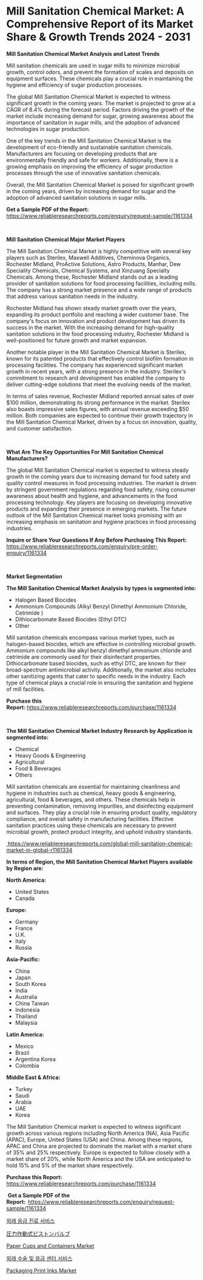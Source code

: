 <p><h1>Mill Sanitation Chemical Market: A Comprehensive Report of its Market Share & Growth Trends 2024 - 2031</h1></p><p><strong>Mill Sanitation Chemical Market Analysis and Latest Trends</strong></p>
<p><p>Mill sanitation chemicals are used in sugar mills to minimize microbial growth, control odors, and prevent the formation of scales and deposits on equipment surfaces. These chemicals play a crucial role in maintaining the hygiene and efficiency of sugar production processes.</p><p>The global Mill Sanitation Chemical Market is expected to witness significant growth in the coming years. The market is projected to grow at a CAGR of 8.4% during the forecast period. Factors driving the growth of the market include increasing demand for sugar, growing awareness about the importance of sanitation in sugar mills, and the adoption of advanced technologies in sugar production.</p><p>One of the key trends in the Mill Sanitation Chemical Market is the development of eco-friendly and sustainable sanitation chemicals. Manufacturers are focusing on developing products that are environmentally friendly and safe for workers. Additionally, there is a growing emphasis on improving the efficiency of sugar production processes through the use of innovative sanitation chemicals.</p><p>Overall, the Mill Sanitation Chemical Market is poised for significant growth in the coming years, driven by increasing demand for sugar and the adoption of advanced sanitation solutions in sugar mills.</p></p>
<p><strong>Get a Sample PDF of the Report:&nbsp;</strong> <a href="https://www.reliableresearchreports.com/enquiry/request-sample/1161334">https://www.reliableresearchreports.com/enquiry/request-sample/1161334</a></p>
<p>&nbsp;</p>
<p><strong>Mill Sanitation Chemical Major Market Players</strong></p>
<p><p>The Mill Sanitation Chemical Market is highly competitive with several key players such as Sterilex, Maxwell Additives, Cheminova Organics, Rochester Midland, ProActive Solutions, Astro Products, Manhar, Dew Speciality Chemicals, Chemical Systems, and Xinzuang Specialty Chemicals. Among these, Rochester Midland stands out as a leading provider of sanitation solutions for food processing facilities, including mills. The company has a strong market presence and a wide range of products that address various sanitation needs in the industry.</p><p>Rochester Midland has shown steady market growth over the years, expanding its product portfolio and reaching a wider customer base. The company's focus on innovation and product development has driven its success in the market. With the increasing demand for high-quality sanitation solutions in the food processing industry, Rochester Midland is well-positioned for future growth and market expansion.</p><p>Another notable player in the Mill Sanitation Chemical Market is Sterilex, known for its patented products that effectively control biofilm formation in processing facilities. The company has experienced significant market growth in recent years, with a strong presence in the industry. Sterilex's commitment to research and development has enabled the company to deliver cutting-edge solutions that meet the evolving needs of the market.</p><p>In terms of sales revenue, Rochester Midland reported annual sales of over $100 million, demonstrating its strong performance in the market. Sterilex also boasts impressive sales figures, with annual revenue exceeding $50 million. Both companies are expected to continue their growth trajectory in the Mill Sanitation Chemical Market, driven by a focus on innovation, quality, and customer satisfaction.</p></p>
<p>&nbsp;</p>
<p><strong>What Are The Key Opportunities For Mill Sanitation Chemical Manufacturers?</strong></p>
<p><p>The global Mill Sanitation Chemical market is expected to witness steady growth in the coming years due to increasing demand for food safety and quality control measures in food processing industries. The market is driven by stringent government regulations regarding food safety, rising consumer awareness about health and hygiene, and advancements in the food processing technology. Key players are focusing on developing innovative products and expanding their presence in emerging markets. The future outlook of the Mill Sanitation Chemical market looks promising with an increasing emphasis on sanitation and hygiene practices in food processing industries.</p></p>
<p><strong>Inquire or Share Your Questions If Any Before Purchasing This Report:</strong> <a href="https://www.reliableresearchreports.com/enquiry/pre-order-enquiry/1161334">https://www.reliableresearchreports.com/enquiry/pre-order-enquiry/1161334</a></p>
<p>&nbsp;</p>
<p><strong>Market Segmentation</strong></p>
<p><strong>The Mill Sanitation Chemical Market Analysis by types is segmented into:</strong></p>
<p><ul><li>Halogen Based Biocides</li><li>Ammonium Compounds (Alkyl Benzyl Dimethyl Ammonium Chloride, Cetrimide )</li><li>Dithiocarbomate Based Biocides (Ethyl DTC)</li><li>Other</li></ul></p>
<p><p>Mill sanitation chemicals encompass various market types, such as halogen-based biocides, which are effective in controlling microbial growth. Ammonium compounds like alkyl benzyl dimethyl ammonium chloride and cetrimide are commonly used for their disinfectant properties. Dithiocarbomate based biocides, such as ethyl DTC, are known for their broad-spectrum antimicrobial activity. Additionally, the market also includes other sanitizing agents that cater to specific needs in the industry. Each type of chemical plays a crucial role in ensuring the sanitation and hygiene of mill facilities.</p></p>
<p><strong>Purchase this Report:&nbsp;</strong><a href="https://www.reliableresearchreports.com/purchase/1161334">https://www.reliableresearchreports.com/purchase/1161334</a></p>
<p>&nbsp;</p>
<p><strong>The Mill Sanitation Chemical Market Industry Research by Application is segmented into:</strong></p>
<p><ul><li>Chemical</li><li>Heavy Goods & Engineering</li><li>Agricultural</li><li>Food & Beverages</li><li>Others</li></ul></p>
<p><p>Mill sanitation chemicals are essential for maintaining cleanliness and hygiene in industries such as chemical, heavy goods & engineering, agricultural, food & beverages, and others. These chemicals help in preventing contamination, removing impurities, and disinfecting equipment and surfaces. They play a crucial role in ensuring product quality, regulatory compliance, and overall safety in manufacturing facilities. Effective sanitation practices using these chemicals are necessary to prevent microbial growth, protect product integrity, and uphold industry standards.</p></p>
<p><a href="https://www.reliableresearchreports.com/global-mill-sanitation-chemical-market-in-global-r1161334">&nbsp;https://www.reliableresearchreports.com/global-mill-sanitation-chemical-market-in-global-r1161334</a></p>
<p><strong>In terms of Region, the Mill Sanitation Chemical Market Players available by Region are:</strong></p>
<p>
    <p> <strong> North America: </strong>
        <ul>
            <li>United States</li>
            <li>Canada</li>
        </ul>
        </p> 
    <p> <strong> Europe: </strong>
        <ul>
            <li>Germany</li>
            <li>France</li>
            <li>U.K.</li>
            <li>Italy</li>
            <li>Russia</li>
        </ul>
        </p> 
    <p> <strong> Asia-Pacific: </strong>
        <ul>
            <li>China</li>
            <li>Japan</li>
            <li>South Korea</li>
            <li>India</li>
            <li>Australia</li>
            <li>China Taiwan</li>
            <li>Indonesia</li>
            <li>Thailand</li>
            <li>Malaysia</li>
        </ul>
        </p> 
    <p> <strong> Latin America: </strong>
        <ul>
            <li>Mexico</li>
            <li>Brazil</li>
            <li>Argentina Korea</li>
            <li>Colombia</li>
        </ul>
        </p> 
    <p> <strong> Middle East & Africa: </strong>
        <ul>
            <li>Turkey</li>
            <li>Saudi</li>
            <li>Arabia</li>
            <li>UAE</li>
            <li>Korea</li>
        </ul>
    </p>
    </p>
<p><p>The Mill Sanitation Chemical market is expected to witness significant growth across various regions including North America (NA), Asia Pacific (APAC), Europe, United States (USA) and China. Among these regions, APAC and China are projected to dominate the market with a market share of 35% and 25% respectively. Europe is expected to follow closely with a market share of 20%, while North America and the USA are anticipated to hold 15% and 5% of the market share respectively.</p></p>
<p><strong>Purchase this Report: </strong><a href="https://www.reliableresearchreports.com/purchase/1161334">https://www.reliableresearchreports.com/purchase/1161334</a></p>
<p>&nbsp;<strong>Get a Sample PDF of the Report:&nbsp;&nbsp;</strong><a href="https://www.reliableresearchreports.com/enquiry/request-sample/1161334">https://www.reliableresearchreports.com/enquiry/request-sample/1161334</a></p>
<p><strong></strong></p>
<p><p><a href="https://github.com/idcefvhkdut6/Market-Research-Report-List-2/blob/main/763304381501.md">외래 응급 진료 서비스</a></p><p><a href="https://github.com/joaejkdzgyljvo6/Market-Research-Report-List-2/blob/main/980497688917.md">圧力作動式ピストンバルブ</a></p><p><a href="https://github.com/kathiaseamanalvaradovlprc2h/Market-Research-Report-List-2/blob/main/paper-cups-and-containers-market.md">Paper Cups and Containers Market</a></p><p><a href="https://github.com/vsap75a286l/Market-Research-Report-List-2/blob/main/237956481502.md">외래 수술 및 응급 센터 서비스</a></p><p><a href="https://github.com/wusalecollins540tpqoz/Market-Research-Report-List-2/blob/main/packaging-print-inks-market.md">Packaging Print Inks Market</a></p></p>